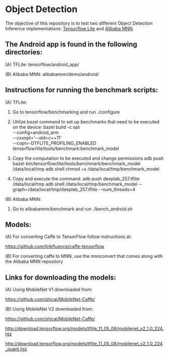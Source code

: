 # Object Detection

The objective of this repository is to test two different Object Detection Inference implementations: [Tensorflow Lite](https://github.com/tensorflow/examples.git) and [Alibaba MNN](https://github.com/alibaba/MNN.git).

The Android app is found in the following directories:
------------------------------------------------------

(A) TFLite: tensorflow/android_app/

(B) Alibaba MNN: alibabamnn/demo/android/

Instructions for running the benchmark scripts:
-----------------------------------------------

(A) TFLite:

1. Go to tensorflow/benchmarking and run ./configure

2. Utilize bazel command to set up benchmarks that need to be executed on the device:
bazel build -c opt \
  --config=android_arm \
  --cxxopt='--std=c++11' \
  --copt=-DTFLITE_PROFILING_ENABLED \
  tensorflow/lite/tools/benchmark:benchmark_model

3. Copy the computation to be executed and change permissions
adb push bazel-bin/tensorflow/lite/tools/benchmark/benchmark_model /data/local/tmp
adb shell chmod +x /data/local/tmp/benchmark_model

4. Copy and execute the command:
adb push deeplab_257.tflite /data/local/tmp
adb shell /data/local/tmp/benchmark_model --graph=/data/local/tmp/deeplab_257.tflite --num_threads=4

(B) Alibaba MNN:

1. Go to alibabamnn/benchmark and run ./bench_android.sh

Models:
-------
(A) For converting Caffe to TensorFlow follow instructions at:

https://github.com/linkfluence/caffe-tensorflow

(B) For converting caffe to MNN, use the mnnconvert that comes along with the Alibaba MNN repository

Links for downloading the models:
---------------------------------
(A) Using MobileNet V1 downloaded from:

https://github.com/shicai/MobileNet-Caffe/

(B) Using MobileNet V2 downloaded from:

https://github.com/shicai/MobileNet-Caffe/

http://download.tensorflow.org/models/tflite_11_05_08/mobilenet_v2_1.0_224.tgz

http://download.tensorflow.org/models/tflite_11_05_08/mobilenet_v2_1.0_224_quant.tgz
